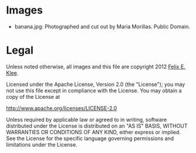 Images
======

* banana.jpg: Photographed and cut out by Maria Morillas. Public Domain.


Legal
=====

Unless noted otherwise, all images and this file are copyright 2012 [Felix E.
Klee][1].

Licensed under the Apache License, Version 2.0 (the "License"); you may not use
this file except in compliance with the License. You may obtain a copy of the
License at

<http://www.apache.org/licenses/LICENSE-2.0>

Unless required by applicable law or agreed to in writing, software distributed
under the License is distributed on an "AS IS" BASIS, WITHOUT WARRANTIES OR
CONDITIONS OF ANY KIND, either express or implied. See the License for the
specific language governing permissions and limitations under the License.


[1]: mailto:felix.klee@inka.de
